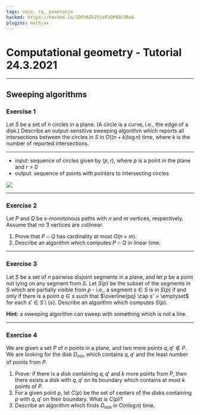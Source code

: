 ```yaml
---
tags: vaje, rg, pometanje
hackmd: https://hackmd.io/ZDP36ZkZSjeF3QP88C4RaA
plugins: mathjax
---
```

# Computational geometry - Tutorial 24.3.2021

---

## Sweeping algorithms

### Exercise 1

Let $S$ be a set of $n$ circles in a plane. (A circle is a curve, i.e., the edge of a disk.) Describe an output-sensitive sweeping algorithm which reports all intersections between the circles in $S$ in $O((n+k) \log n)$ time, where $k$ is the number of reported intersections.

----

* input: sequence of circles given by $(p, r)$, where $p$ is a point in the plane and $r > 0$
* output: sequence of points with pointers to intersecting circles

![](https://jaanos.github.io/computational-geometry/notes/2021/2021-03-17/circles.png)

---

### Exercise 2

Let $P$ and $Q$ be $x$-monotonous paths with $n$ and $m$ vertices, respectively. Assume that no $3$ vertices are collinear.

1. Prove that $P \cap Q$ has cardinality at most $O(n+m)$.
2. Describe an algorithm which computes $P \cap Q$ in linear time.

---

### Exercise 3

Let $S$ be a set of $n$ pairwise disjoint segments in a plane, and let $p$ be a point not lying on any segment from $S$. Let $S(p)$ be the subset of the segments in $S$ which are partially visible from $p$ - i.e., a segment $s \in S$ is in $S(p)$ if and only if there is a point $q \in s$ such that $\overline{pq} \cap s' = \emptyset$ for each $s' \in S \setminus \lbrace s \rbrace$. Describe an algorithm which computes $S(p)$.

**Hint:** a sweeping algorithm can sweep with something which is not a line.

---

### Exercise 4

We are given a set $P$ of $n$ points in a plane, and two more points $q,q' \notin P$. We are looking for the disk ${D_\min}$ which contains $q, q'$ and the least number of points from $P$.

1. Prove: if there is a disk containing $q, q'$ and $k$ more points from $P$, then there exists a disk with $q, q'$ on its boundary which contains at most $k$ points of $P$.
2. For a given point $p$, let $C(p)$ be the set of centers of the disks containing $p$ with $q, q'$ on their boundary. What is $C(p)$?
3. Describe an algorithm which finds ${D_\min}$ in $O(n \log n)$ time.